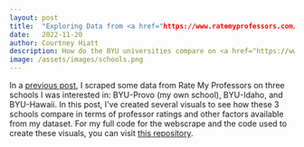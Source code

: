 ```yaml
---
layout: post
title:  "Exploring Data from <a href="https://www.ratemyprofessors.com/">RateMyProfessors</a>"
date:   2022-11-20
author: Courtney Hiatt
description: How do the BYU universities compare on <a href="https://www.ratemyprofessors.com/">RateMyProfessors</a>? I've created a few exploratory plots to visualize some of the differences
image: /assets/images/schools.png
---
```


In a <a href="https://courtneyhiatt.github.io/stat386-projects/2022/10/18/webscrape.html">previous post</a>, I scraped some data from Rate My Professors on three schools I was interested in: BYU-Provo (my own school), BYU-Idaho, and BYU-Hawaii. In this post, I've created several visuals to see how these 3 schools compare in terms of professor ratings and other factors available from my dataset. For my full code for the webscrape and the code used to create these visuals, you can visit <a href="https://github.com/courtneyhiatt/rmpBYU">this repository</a>.
